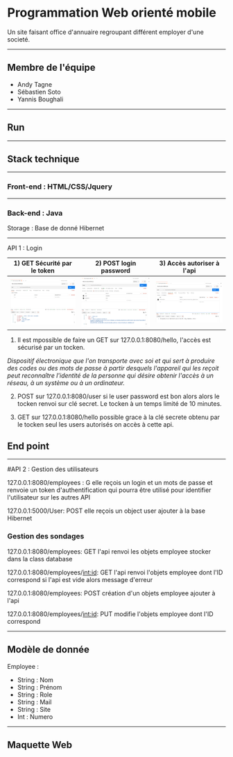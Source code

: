 # Programmation Web orienté mobile

Un site faisant office d'annuaire regroupant différent employer d'une societé.

----------------
## Membre de l'équipe 

- Andy Tagne
- Sébastien Soto
- Yannis Boughali

----------------
## Run 
----------------
## Stack technique
----------------
### Front-end : HTML/CSS/Jquery
----------------
### Back-end : Java

Storage : Base de donné Hibernet

----------------

API 1 : Login

| 1) GET Sécurité par le token       | 2) POST login password           | 3) Accès autoriser à l'api       |
|     :---:    |     :---:      |     :---:     |
|![Features](static/cap1.png)|![Features](static/cap2.png)|![Features](static/cap3.png)|

1) Il est mpossible de faire un GET sur 127.0.0.1:8080/hello, l'accès est sécurisé par un tocken.

*Dispositif électronique que l'on transporte avec soi et qui sert à produire des codes ou des mots de passe à partir desquels l'appareil qui les reçoit peut reconnaître l'identité de la personne qui désire obtenir l'accès à un réseau, à un système ou à un ordinateur.*

2) POST sur 127.0.0.1:8080/user si le user password est bon alors alors le tocken renvoi sur clé secret. Le tocken à un temps limité de 10 minutes.

3) GET sur 127.0.0.1:8080/hello possible grace à la clé secrete obtenu par le tocken seul les users autorisés on accès à cette api.

## End point
----------------
#API 2 : Gestion des utilisateurs

127.0.0.1:8080/employees : G elle reçois un login et un mots de passe et renvoie un token d'authentification qui pourra être utilisé pour identifier l'utilisateur sur les autres API

127.0.0.1:5000/User: POST elle reçois un object user ajouter à la base Hibernet

### Gestion des sondages 

127.0.0.1:8080/employees: GET l'api renvoi les objets employee stocker dans la class database

127.0.0.1:8080/employees/<int:id>: GET l'api renvoi l'objets employee dont l'ID correspond si l'api est vide alors message d'erreur

127.0.0.1:8080/employees: POST création d'un objets employee ajouter à l'api

127.0.0.1:8080/employees/<int:id>: PUT modifie l'objets employee dont l'ID correspond

----------------
##  Modèle de donnée

Employee :

- String : Nom
- String : Prénom
- String : Role
- String : Mail
- String : Site
- Int : Numero
----------------
## Maquette Web

